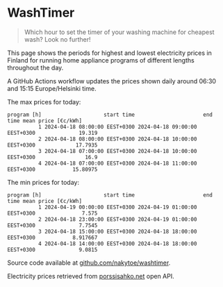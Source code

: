 
# WashTimer

> Which hour to set the timer of your washing machine for cheapest wash? Look no further!

This page shows the periods for highest and lowest electricity prices in Finland 
for running home appliance programs of different lengths throughout the day. 

A GitHub Actions workflow updates the prices shown daily around 06:30 and 15:15 Europe/Helsinki time.

The max prices for today:

	program [h]                    start time                      end time mean price [€c/kWh]
	          1 2024-04-18 08:00:00 EEST+0300 2024-04-18 09:00:00 EEST+0300              19.319
	          2 2024-04-18 08:00:00 EEST+0300 2024-04-18 10:00:00 EEST+0300             17.7935
	          3 2024-04-18 07:00:00 EEST+0300 2024-04-18 10:00:00 EEST+0300                16.9
	          4 2024-04-18 07:00:00 EEST+0300 2024-04-18 11:00:00 EEST+0300            15.80975

The min prices for today:

	program [h]                    start time                      end time mean price [€c/kWh]
	          1 2024-04-19 00:00:00 EEST+0300 2024-04-19 01:00:00 EEST+0300               7.575
	          2 2024-04-18 23:00:00 EEST+0300 2024-04-19 01:00:00 EEST+0300              7.7545
	          3 2024-04-18 15:00:00 EEST+0300 2024-04-18 18:00:00 EEST+0300            8.917667
	          4 2024-04-18 14:00:00 EEST+0300 2024-04-18 18:00:00 EEST+0300              9.0815


Source code available at [github.com/nakytoe/washtimer](https://github.com/nakytoe/washtimer).

Electricity prices retrieved from [porssisahko.net](https://porssisahko.net/api) open API.
